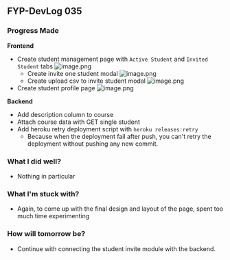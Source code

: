 ## FYP-DevLog 035

### Progress Made
**Frontend**
+ Create student management page with `Active Student` and `Invited Student` tabs ![image.png](https://cdn.hashnode.com/res/hashnode/image/upload/v1603474439352/JSJIScchI.png)
    + Create invite one student modal ![image.png](https://cdn.hashnode.com/res/hashnode/image/upload/v1603474471711/xaMMoOGkh.png)
    + Create upload csv to invite student modal ![image.png](https://cdn.hashnode.com/res/hashnode/image/upload/v1603474500966/bAPjQRvtu.png)
+ Create student profile page ![image.png](https://cdn.hashnode.com/res/hashnode/image/upload/v1603474410417/eqFgiyyYG.png)

**Backend**
+ Add description column to course
+ Attach course data with GET single student
+ Add heroku retry deployment script with `heroku releases:retry`
    + Because when the deployment fail after push, you can't retry the deployment without pushing any new commit.

### What I did well?
+ Nothing in particular

### What I'm stuck with?
+ Again, to come up with the final design and layout of the page, spent too much time experimenting

### How will tomorrow be?
+ Continue with connecting the student invite module with the backend.